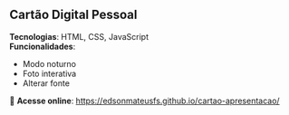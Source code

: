 ## Cartão Digital Pessoal  
**Tecnologias**: HTML, CSS, JavaScript  
**Funcionalidades**:  
- Modo noturno  
- Foto interativa
- Alterar fonte  

🔗 **Acesse online**: https://edsonmateusfs.github.io/cartao-apresentacao/
